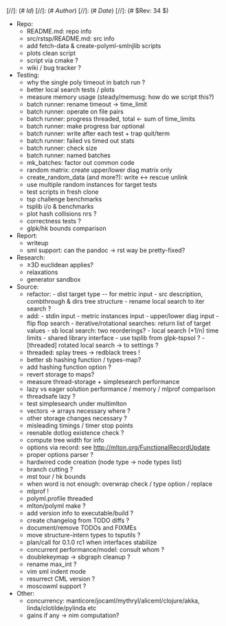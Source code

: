 
[//]: (# $Id$)
[//]: (# $Author$)
[//]: (# $Date$)
[//]: (# $Rev: 34 $)

* Repo:
    - README.md: repo info
    - src/rstsp/README.md: src info
    - add fetch-data & create-polyml-smlnjlib scripts
    - plots clean script
    - script via cmake ?
    - wiki / bug tracker ?
* Testing:
    - why the single poly timeout in batch run ?
    - better local search tests / plots
    - measure memory usage (steady/memusg: how do we script this?)
    - batch runner: rename timeout -> time_limit
    - batch runner: operate on file pairs
    - batch runner: progress threaded, total <- sum of time_limits
    - batch runner: make progress bar optional
    - batch runner: write after each test + trap quit/term
    - batch runner: failed vs timed out stats
    - batch runner: check size
    - batch runner: named batches
    - mk_batches: factor out common code
    - random matrix: create upper/lower diag matrix only
    - create_random_data (and more?): write <-> rescue unlink
    - use multiple random instances for target tests
    - test scripts in fresh clone
    - tsp challenge benchmarks
    - tsplib i/o & benchmarks
    - plot hash collisions nrs ?
    - correctness tests ?
    - glpk/hk bounds comparison
* Report:
    - writeup
    - sml support: can the pandoc -> rst way be pretty-fixed?
* Research:
    - ≥3D euclidean applies?
    - relaxations
    - generator sandbox
* Source:
    - refactor:
            - dist target type -- for metric input
            - src description, combthrough & dirs tree structure
            - rename local search to iter search ?
    - add:
            - stdin input
            - metric instances input
            - upper/lower diag input
            - flip flop search
            - iterative/rotational searches: return list of target values
            - sb local search: two reorderings?
            - local search (+1/n) time limits
            - shared library interface
            - use tsplib from glpk-tspsol ?
            - [threaded] rotated local search -> to settings ?
    - threaded: splay trees -> redblack trees !
    - better sb hashing function / types-map?
    - add hashing function option ?
    - revert storage to maps?
    - measure thread-storage + simplesearch performance
    - lazy vs eager solution performance / memory / mlprof comparison
    - threadsafe lazy ?
    - test simplesearch under multimlton
    - vectors -> arrays necessary where ?
    - other storage changes necessary ?
    - misleading timings / timer stop points
    - reenable dotlog existence check ?
    - compute tree width for info
    - options via record: see http://mlton.org/FunctionalRecordUpdate
    - proper options parser ?
    - hardwired code creation (node type -> node types list)
    - branch cutting ?
    - mst tour / hk bounds
    - when word is not enough: overwrap check / type option / replace
    - mlprof !
    - polyml.profile threaded
    - mlton/polyml make ?
    - add version info to executable/build ?
    - create changelog from TODO diffs ?
    - document/remove TODOs and FIXMEs
    - move structure-intern types to tsputils ?
    - plan/call for 0.1.0 rc1 when interfaces stabilize
    - concurrent performance/model: consult whom ?
    - doublekeymap -> sbgraph cleanup ?
    - rename max_int ?
    - vim sml indent mode
    - resurrect CML version ?
    - moscowml support ?
* Other:
    - concurrency: manticore/jocaml/mythryl/aliceml/clojure/akka,
                   linda/clotilde/pylinda etc
    - gains if any -> nim computation?
